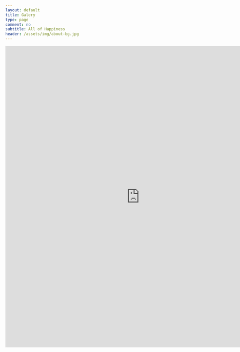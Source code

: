 ```yaml
---
layout: default
title: Galery
type: page
comment: no
subtitle: All of Happiness
header: /assets/img/about-bg.jpg
---
```


<iframe src="http://users.instush.com/collage/?cols=8&rows=9&sl=true&user_id=324155059&username=zendzzo&sid=-1&susername=-1&tag=-1&stype=mine&bg=ededed&space=true&rd=false&grd=false&gpd=6&drp=true&pin=false&t=999999Z7MofZdLM9_FkeYZ01gVwmo0egcCUILYQ5iy_2458zFibdsMOfPIqDRcCVyVQMCAVNL_8A4sOk8" allowtransparency="true" frameborder="0" scrolling="no"  style="display:block;width:836px;height:939px;border:none;overflow:visible;" ></iframe>
